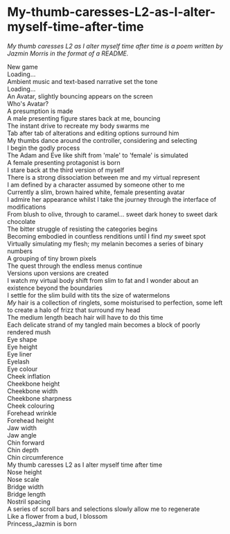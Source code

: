 # My-thumb-caresses-L2-as-I-alter-myself-time-after-time
*My thumb caresses L2 as I alter myself time after time is a poem written by Jazmin Morris in the format of a README.*<br>

New game <br>
Loading…<br>
Ambient music and text-based narrative set the tone<br>
Loading...<br>
An Avatar, slightly bouncing appears on the screen<br>
Who's Avatar?<br>
A presumption is made<br>
A male presenting figure stares back at me, bouncing<br>
The instant drive to recreate my body swarms me<br>
Tab after tab of alterations and editing options surround him<br>
My thumbs dance around the controller, considering and selecting<br>
I begin the godly process<br>
The Adam and Eve like shift from 'male' to 'female' is simulated<br>
A female presenting protagonist is born<br>
I stare back at the third version of myself<br>
There is a strong dissociation between me and my virtual represent<br>
I am defined by a character assumed by someone other to me<br>
Currently a slim, brown haired white, female presenting avatar<br>
I admire her appearance whilst I take the journey through the interface of modifications<br>
From blush to olive, through to caramel... sweet dark honey to sweet dark chocolate<br>
The bitter struggle of resisting the categories begins<br>
Becoming embodied in countless renditions until I find *my* sweet spot<br>
Virtually simulating my flesh; my melanin becomes a series of binary numbers<br>
A grouping of tiny brown pixels<br>
The quest through the endless menus continue<br>
Versions upon versions are created<br>
I watch my virtual body shift from slim to fat and I wonder about an existence beyond the boundaries<br>
I settle for the slim build with tits the size of watermelons<br>
*My* hair is a collection of ringlets, some moisturised to perfection, some left to
create a halo of frizz that surround my head<br>
The medium length beach hair will have to do this time<br>
Each delicate strand of my tangled main becomes a block of poorly rendered
mush<br>
Eye shape<br>
Eye height<br>
Eye liner<br>
Eyelash<br>
Eye colour<br>
Cheek inflation<br>
Cheekbone height<br>
Cheekbone width<br>
Cheekbone sharpness<br>
Cheek colouring<br>
Forehead wrinkle<br>
Forehead height<br>
Jaw width<br>
Jaw angle<br>
Chin forward<br>
Chin depth<br>
Chin circumference<br>
My thumb caresses L2 as I alter myself time after time<br>
Nose height<br>
Nose scale<br>
Bridge width<br>
Bridge length<br>
Nostril spacing<br>
A series of scroll bars and selections slowly allow me to regenerate<br>
Like a flower from a bud, I blossom<br>
Princess_Jazmin is born<br>
